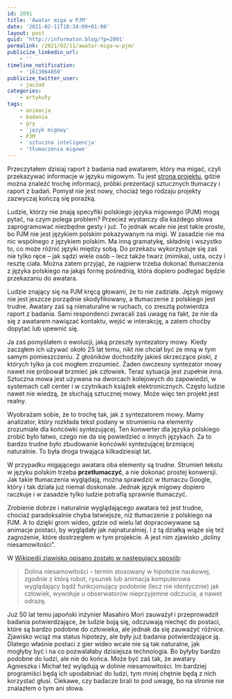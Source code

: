 ```yaml
---
id: 2091
title: 'Awatar miga w PJM'
date: '2021-02-11T18:34:09+01:00'
layout: post
guid: 'http://informaton.blog/?p=2091'
permalink: /2021/02/11/awatar-miga-w-pjm/
publicize_linkedin_url:
    - ''
timeline_notification:
    - '1613064850'
publicize_twitter_user:
    - jaczad
categories:
    - artykuły
tags:
    - animacja
    - badania
    - gry
    - 'język migowy'
    - PJM
    - 'sztuczna inteligencja'
    - 'tłumaczenia migowe'
---
```


Przeczytałem dzisiaj raport z badania nad awatarem, który ma migać, czyli przekazywać informacje w języku migowym. Tu jest [strona projektu](http://www.migowisko.pl/sztukamigania/), gdzie można znaleźć trochę informacji, próbki prezentacji sztucznych tłumaczy i raport z badań. Pomysł nie jest nowy, chociaż tego rodzaju projekty zazwyczaj kończą się porażką.

Ludzie, którzy nie znają specyfiki polskiego języka migowego (PJM) mogą pytać, na czym polega problem? Przecież wystarczy dla każdego słowa zaprogramować niezbędne gesty i już. To jednak wcale nie jest takie proste, bo PJM nie jest językiem polskim pokazywanym na migi. W zasadzie nie ma nic wspólnego z językiem polskim. Ma inną gramatykę, składnię i wszystko to, co może różnić języki między sobą. Do przekazu wykorzystuje się zaś nie tylko ręce – jak sądzi wiele osób – lecz także twarz (mimika), usta, oczy i resztę ciała. Można zatem przyjąć, że najpierw trzeba dokonać tłumaczenia z języka polskiego na jakąś formę pośrednią, która dopiero podlegać będzie przekazaniu do awatara.

Ludzie znający się na PJM kręcą głowami, że to nie zadziała. Język migowy nie jest jeszcze porządnie skodyfikowany, a tłumaczenie z polskiego jest trudne. Awatary zaś są nienaturalne w ruchach, co zresztą potwierdza raport z badania. Sami respondenci zwracali zaś uwagę na fakt, że nie da się z awatarem nawiązać kontaktu, wejść w interakcję, a zatem choćby dopytać lub upewnić się.

Ja zaś pomyślałem o ewolucji, jaką przeszły syntezatory mowy. Kiedy zacząłem ich używać około 25 lat temu, nikt nie chciał być ze mną w tym samym pomieszczeniu. Z głośników dochodziły jakieś skrzeczące piski, z których tylko ja coś mogłem zrozumieć. Żaden ówczesny syntezator mowy nawet nie próbował brzmieć jak człowiek. Teraz sytuacja jest zupełnie inna. Sztuczna mowa jest używana na dworcach kolejowych do zapowiedzi, w systemach call center i w czytnikach książek elektronicznych. Często ludzie nawet nie wiedzą, że słuchają sztucznej mowy. Może więc ten projekt jest realny.

Wyobrażam sobie, że to trochę tak, jak z syntezatorem mowy. Mamy analizator, który rozkłada tekst podany w strumieniu na elementy zrozumiałe dla końcówki syntezującej. Ten konwerter dla języka polskiego zrobić było łatwo, czego nie da się powiedzieć o innych językach. Za to bardzo trudne było zbudowanie końcówki syntezującej brzmiącej naturalnie. To była droga trwająca kilkadziesiąt lat.

W przypadku migającego awatara oba elementy są trudne. Strumień tekstu w języku polskim trzeba **przetłumaczyć**, a nie dokonać prostej konwersji. Jak takie tłumaczenia wyglądają, można sprawdzić w tłumaczu Google, który i tak działa już niemal doskonale. Jednak język migowy dopiero raczkuje i w zasadzie tylko ludzie potrafią sprawnie tłumaczyć.

Zrobienie dobrze i naturalnie wyglądającego awatara też jest trudne, chociaż paradoksalnie chyba łatwiejsze, niż tłumaczenie z polskiego na PJM. A to dzięki grom wideo, gdzie od wielu lat dopracowywane są animacje postaci, by wyglądały jak najnaturalniej. I z tą działką wiąże się też zagrożenie, które dostrzegłem w tym projekcie. A jest nim zjawisko „doliny niesamowitości”.

W [Wikipedii zjawisko opisano zostało w następujący sposób](https://pl.wikipedia.org/wiki/Dolina_niesamowito%C5%9Bci):

> Dolina niesamowitości – termin stosowany w hipotezie naukowej, zgodnie z którą robot, rysunek lub animacja komputerowa wyglądający bądź funkcjonujący podobnie (lecz nie identycznie) jak człowiek, wywołuje u obserwatorów nieprzyjemne odczucia, a nawet odrazę.

Już 50 lat temu japoński inżynier Masahiro Mori zauważył i przeprowadził badania potwierdzające, że ludzie boją się, odczuwają niechęć do postaci, które są bardzo podobne do człowieka, ale jednak da się zauważyć różnice. Zjawisko wciąż ma status hipotezy, ale były już badania potwierdzające ją. Dlatego właśnie postaci z gier wideo wcale nie są tak naturalne, jak mogłyby być i na co pozwalałaby dzisiejsza technologia. Bo byłyby bardzo podobne do ludzi, ale nie do końca. Może być zaś tak, że awatary Agnieszka i Michał też wylądują w dolinie niesamowitości. Im bardziej programiści będą ich upodabniać do ludzi, tym mniej chętnie będą z nich korzystać głusi. Ciekawe, czy badacze brali to pod uwagę, bo na stronie nie znalazłem o tym ani słowa.